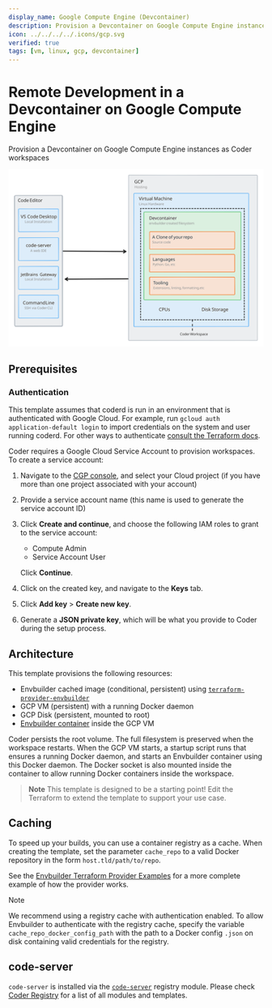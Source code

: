 ```yaml
---
display_name: Google Compute Engine (Devcontainer)
description: Provision a Devcontainer on Google Compute Engine instances as Coder workspaces
icon: ../../../../.icons/gcp.svg
verified: true
tags: [vm, linux, gcp, devcontainer]
---
```


# Remote Development in a Devcontainer on Google Compute Engine

Provision a Devcontainer on Google Compute Engine instances as Coder workspaces

![Architecture Diagram](../../.images/gcp-devcontainer-architecture.svg)

## Prerequisites

### Authentication

This template assumes that coderd is run in an environment that is authenticated
with Google Cloud. For example, run `gcloud auth application-default login` to
import credentials on the system and user running coderd. For other ways to
authenticate [consult the Terraform
docs](https://registry.terraform.io/providers/hashicorp/google/latest/docs/guides/getting_started#adding-credentials).

Coder requires a Google Cloud Service Account to provision workspaces. To create
a service account:

1. Navigate to the [CGP
   console](https://console.cloud.google.com/projectselector/iam-admin/serviceaccounts/create),
   and select your Cloud project (if you have more than one project associated
   with your account)

1. Provide a service account name (this name is used to generate the service
   account ID)

1. Click **Create and continue**, and choose the following IAM roles to grant to
   the service account:
   - Compute Admin
   - Service Account User

   Click **Continue**.

1. Click on the created key, and navigate to the **Keys** tab.

1. Click **Add key** > **Create new key**.

1. Generate a **JSON private key**, which will be what you provide to Coder
   during the setup process.

## Architecture

This template provisions the following resources:

- Envbuilder cached image (conditional, persistent) using [`terraform-provider-envbuilder`](https://github.com/coder/terraform-provider-envbuilder)
- GCP VM (persistent) with a running Docker daemon
- GCP Disk (persistent, mounted to root)
- [Envbuilder container](https://github.com/coder/envbuilder) inside the GCP VM

Coder persists the root volume. The full filesystem is preserved when the workspace restarts.
When the GCP VM starts, a startup script runs that ensures a running Docker daemon, and starts
an Envbuilder container using this Docker daemon. The Docker socket is also mounted inside the container to allow running Docker containers inside the workspace.

> **Note**
> This template is designed to be a starting point! Edit the Terraform to extend the template to support your use case.

## Caching

To speed up your builds, you can use a container registry as a cache.
When creating the template, set the parameter `cache_repo` to a valid Docker repository in the form `host.tld/path/to/repo`.

See the [Envbuilder Terraform Provider Examples](https://github.com/coder/terraform-provider-envbuilder/blob/main/examples/resources/envbuilder_cached_image/envbuilder_cached_image_resource.tf/) for a more complete example of how the provider works.

> [!NOTE]
> We recommend using a registry cache with authentication enabled.
> To allow Envbuilder to authenticate with the registry cache, specify the variable `cache_repo_docker_config_path`
> with the path to a Docker config `.json` on disk containing valid credentials for the registry.

## code-server

`code-server` is installed via the [`code-server`](https://registry.coder.com/modules/code-server) registry module. Please check [Coder Registry](https://registry.coder.com) for a list of all modules and templates.
